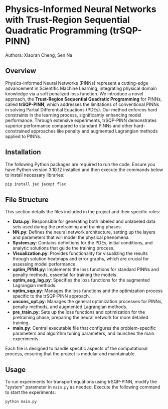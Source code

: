 # Physics-Informed Neural Networks with Trust-Region Sequential Quadratic Programming (trSQP-PINN)
Authors: Xiaoran Cheng, Sen Na

## Overview
Physics-Informed Neural Networks (PINNs) represent a cutting-edge advancement in Scientific Machine Learning, integrating physical domain knowledge via a soft penalized loss function. We introduce a novel approach, the **Trust-Region Sequential Quadratic Programming** for PINNs, called **trSQP-PINN**, which addresses the limitations of conventional PINNs in solving Partial Differential Equations (PDEs). Our method enforces hard constraints in the learning process, significantly enhancing model performance. Through extensive experiments, trSQP-PINN demonstrates superior performance compared to standard PINNs and other hard-constrained approaches like penalty and augmented Lagrangian methods applied to PINNs.

## Installation
The following Python packages are required to run the code. Ensure you have Python version 3.10.12 installed and then execute the commands below to install necessary libraries:

```bash
pip install jax jaxopt flax
```

## File Structure
This section details the files included in the project and their specific roles:

- **Data.py**: Responsible for generating both labeled and unlabeled data sets used during the pretraining and training phases.
- **NN.py**: Defines the neural network architecture, setting up the layers and parameters that will model the physical phenomena.
- **System.py**: Contains definitions for the PDEs, initial conditions, and analytic solutions that guide the training process.
- **Visualization.py**: Provides functionality for visualizing the results through solution heatmaps and error graphs, which are crucial for assessing model performance.
- **optim_PINN.py**: Implements the loss functions for standard PINNs and penalty methods, essential for training the models.
- **optim_aug_lag.py**: Specifies the loss functions for the augmented Lagrangian methods.
- **optim_sqp.py**: Manages the loss functions and the optimization process specific to the trSQP-PINN approach.
- **uncons_opt.py**: Manages the general optimization processes for PINNs, penalty methods, and augmented Lagrangian methods.
- **pre_train.py**: Sets up the loss functions and optimization for the pretraining phase, preparing the neural network for more detailed training.
- **main.py**: Central executable file that configures the problem-specific parameters and algorithm tuning parameters, and launches the main experiments.

Each file is designed to handle specific aspects of the computational process, ensuring that the project is modular and maintainable.


## Usage
To run experiments for transport equations using trSQP-PINN, modify the "system" parameter in `main.py` as needed. Execute the following command to start the experiments:
```bash
python main.py
```
